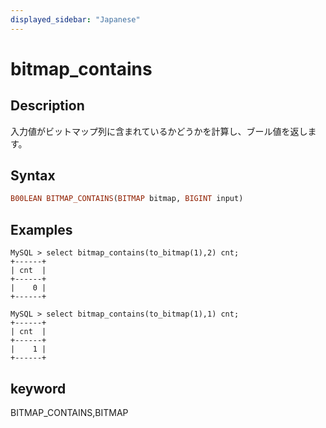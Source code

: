 ```yaml
---
displayed_sidebar: "Japanese"
---
```


# bitmap_contains

## Description

入力値がビットマップ列に含まれているかどうかを計算し、ブール値を返します。

## Syntax

```Haskell
B00LEAN BITMAP_CONTAINS(BITMAP bitmap, BIGINT input)
```

## Examples

```Plain Text
MySQL > select bitmap_contains(to_bitmap(1),2) cnt;
+------+
| cnt  |
+------+
|    0 |
+------+

MySQL > select bitmap_contains(to_bitmap(1),1) cnt;
+------+
| cnt  |
+------+
|    1 |
+------+
```

## keyword

BITMAP_CONTAINS,BITMAP